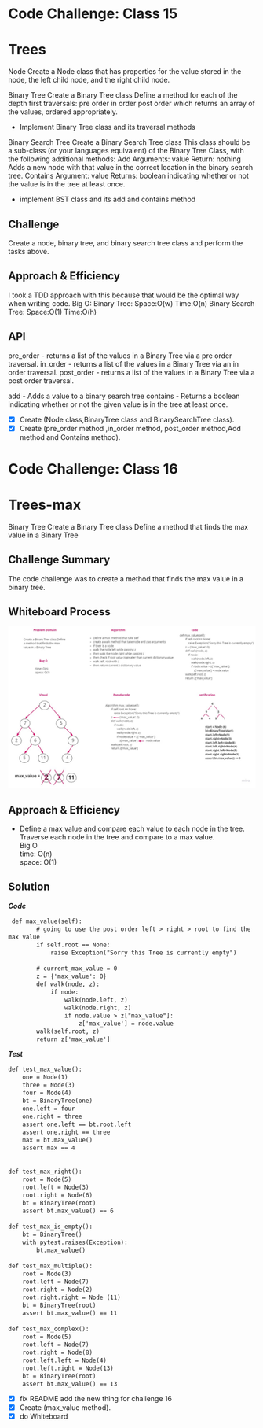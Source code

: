 # Code Challenge: Class 15
# Trees
Node Create a Node class that has properties for the value stored in the node, the left child node, and the right child node.

Binary Tree Create a Binary Tree class Define a method for each of the depth first traversals: pre order in order post order which returns an array of the values, ordered appropriately.
- Implement Binary Tree class and its traversal methods

Binary Search Tree Create a Binary Search Tree class This class should be a sub-class (or your languages equivalent) of the Binary Tree Class, with the following additional methods: Add Arguments: value Return: nothing Adds a new node with that value in the correct location in the binary search tree. Contains Argument: value Returns: boolean indicating whether or not the value is in the tree at least once.
- implement BST class and its add and contains method

## Challenge
Create a node, binary tree, and binary search tree class and perform the tasks above.


## Approach & Efficiency
I took a TDD approach with this because that would be the optimal way when writing code. Big O: Binary Tree: Space:O(w) Time:O(n) Binary Search Tree: Space:O(1) Time:O(h)


## API
pre_order - returns a list of the values in a Binary Tree via a pre order traversal. in_order - returns a list of the values in a Binary Tree via an in order traversal. post_order - returns a list of the values in a Binary Tree via a post order traversal.

add - Adds a value to a binary search tree contains - Returns a boolean indicating whether or not the given value is in the tree at least once.

- [x] Create (Node class,BinaryTree class and BinarySearchTree class).
- [x] Create (pre_order method ,in_order method, post_order method,Add method and Contains method).

# Code Challenge: Class 16
# Trees-max
Binary Tree Create a Binary Tree class Define a method that finds the max value in a Binary Tree
## Challenge Summary
The code challenge was to create a method that finds the max value in a binary tree.
## Whiteboard Process
![pic](/maxTree.jpg)
## Approach & Efficiency
- Define a max value and compare each value to each node in the tree. Traverse each node in the tree and compare to a max value.<br>
Big O<br>
time: O(n)<br>
space: O(1)

## Solution
***Code***
```
 def max_value(self):
        # going to use the post order left > right > root to find the max value
        if self.root == None:
            raise Exception("Sorry this Tree is currently empty")

        # current_max_value = 0
        z = {'max_value': 0}
        def walk(node, z):
            if node:
                walk(node.left, z)
                walk(node.right, z)
                if node.value > z["max_value"]:
                    z['max_value'] = node.value
        walk(self.root, z)
        return z['max_value']
```
***Test***
```
def test_max_value():
    one = Node(1)
    three = Node(3)
    four = Node(4)
    bt = BinaryTree(one)
    one.left = four
    one.right = three
    assert one.left == bt.root.left
    assert one.right == three
    max = bt.max_value()
    assert max == 4


def test_max_right():
    root = Node(5)
    root.left = Node(3)
    root.right = Node(6)
    bt = BinaryTree(root)
    assert bt.max_value() == 6

def test_max_is_empty():
    bt = BinaryTree()
    with pytest.raises(Exception):
        bt.max_value()

def test_max_multiple():
    root = Node(3)
    root.left = Node(7)
    root.right = Node(2)
    root.right.right = Node (11)
    bt = BinaryTree(root)
    assert bt.max_value() == 11

def test_max_complex():
    root = Node(5)
    root.left = Node(7)
    root.right = Node(8)
    root.left.left = Node(4)
    root.left.right = Node(13)
    bt = BinaryTree(root)
    assert bt.max_value() == 13 
``` 

- [x] fix README add the new thing for challenge 16
- [x] Create (max_value method).
- [x] do Whiteboard 